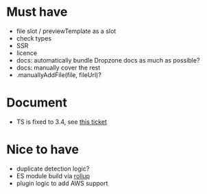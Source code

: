 # Must have
 - file slot / previewTemplate as a slot
 - check types
 - SSR
 - licence
 - docs: automatically bundle Dropzone docs as much as possible?
 - docs: manually cover the rest
 - .manuallyAddFile(file, fileUrl)?

# Document
- TS is fixed to 3.4, see [this ticket](https://github.com/prisma-labs/nexus-prisma/issues/291#issuecomment-500809355)

# Nice to have
 - duplicate detection logic?
 - ES module build via [rollup](https://github.com/rollup/rollup-plugin-commonjs)
 - plugin logic to add AWS support
